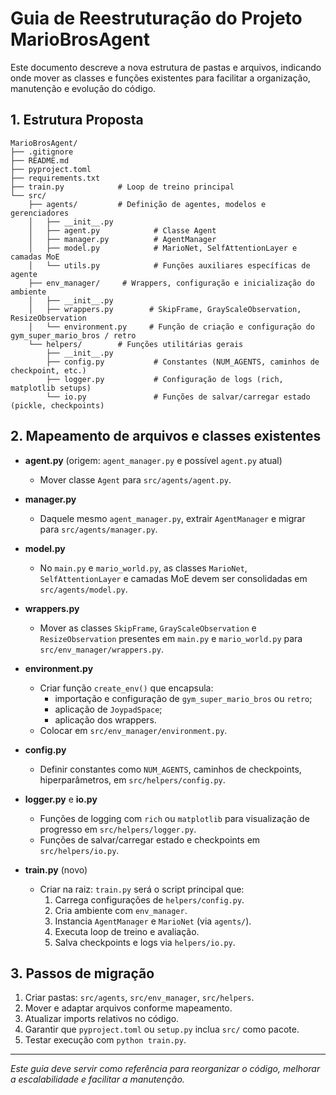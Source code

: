 # Guia de Reestruturação do Projeto MarioBrosAgent

Este documento descreve a nova estrutura de pastas e arquivos, indicando onde mover as classes e funções existentes para facilitar a organização, manutenção e evolução do código.

## 1. Estrutura Proposta

```
MarioBrosAgent/
├── .gitignore
├── README.md
├── pyproject.toml
├── requirements.txt
├── train.py            # Loop de treino principal
└── src/
    ├── agents/         # Definição de agentes, modelos e gerenciadores
    │   ├── __init__.py
    │   ├── agent.py            # Classe Agent
    │   ├── manager.py          # AgentManager
    │   ├── model.py            # MarioNet, SelfAttentionLayer e camadas MoE
    │   └── utils.py            # Funções auxiliares específicas de agente
    ├── env_manager/     # Wrappers, configuração e inicialização do ambiente
    │   ├── __init__.py
    │   ├── wrappers.py        # SkipFrame, GrayScaleObservation, ResizeObservation
    │   └── environment.py     # Função de criação e configuração do gym_super_mario_bros / retro
    └── helpers/        # Funções utilitárias gerais
        ├── __init__.py
        ├── config.py           # Constantes (NUM_AGENTS, caminhos de checkpoint, etc.)
        ├── logger.py           # Configuração de logs (rich, matplotlib setups)
        └── io.py               # Funções de salvar/carregar estado (pickle, checkpoints)
```


## 2. Mapeamento de arquivos e classes existentes

- **agent.py** (origem: `agent_manager.py` e possível `agent.py` atual)
  - Mover classe `Agent` para `src/agents/agent.py`.

- **manager.py**
  - Daquele mesmo `agent_manager.py`, extrair `AgentManager` e migrar para `src/agents/manager.py`.

- **model.py**
  - No `main.py` e `mario_world.py`, as classes `MarioNet`, `SelfAttentionLayer` e camadas MoE devem ser consolidadas em `src/agents/model.py`.

- **wrappers.py**
  - Mover as classes `SkipFrame`, `GrayScaleObservation` e `ResizeObservation` presentes em `main.py` e `mario_world.py` para `src/env_manager/wrappers.py`.

- **environment.py**
  - Criar função `create_env()` que encapsula:
    - importação e configuração de `gym_super_mario_bros` ou `retro`;
    - aplicação de `JoypadSpace`;
    - aplicação dos wrappers.
  - Colocar em `src/env_manager/environment.py`.

- **config.py**
  - Definir constantes como `NUM_AGENTS`, caminhos de checkpoints, hiperparâmetros, em `src/helpers/config.py`.

- **logger.py** e **io.py**
  - Funções de logging com `rich` ou `matplotlib` para visualização de progresso em `src/helpers/logger.py`.
  - Funções de salvar/carregar estado e checkpoints em `src/helpers/io.py`.

- **train.py** (novo)
  - Criar na raiz: `train.py` será o script principal que:
    1. Carrega configurações de `helpers/config.py`.
    2. Cria ambiente com `env_manager`.
    3. Instancia `AgentManager` e `MarioNet` (via `agents/`).
    4. Executa loop de treino e avaliação.
    5. Salva checkpoints e logs via `helpers/io.py`.


## 3. Passos de migração

1. Criar pastas: `src/agents`, `src/env_manager`, `src/helpers`.
2. Mover e adaptar arquivos conforme mapeamento.
3. Atualizar imports relativos no código.
4. Garantir que `pyproject.toml` ou `setup.py` inclua `src/` como pacote.
5. Testar execução com `python train.py`.

---
*Este guia deve servir como referência para reorganizar o código, melhorar a escalabilidade e facilitar a manutenção.*
